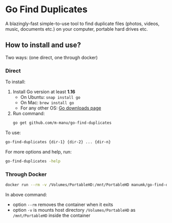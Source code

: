 # Go Find Duplicates

A blazingly-fast simple-to-use tool to find duplicate files (photos, videos, music, documents etc.) on your computer,
portable hard drives etc.

## How to install and use?

Two ways: (one direct, one through docker)

### Direct

To install:

1. Install Go version at least **1.16**
    * On Ubuntu: `snap install go`
    * On Mac: `brew install go`
    * For any other OS: [Go downloads page](https://golang.org/dl/)
2. Run command:
   ```bash
   go get github.com/m-manu/go-find-duplicates
   ```

To use:

```bash
go-find-duplicates {dir-1} {dir-2} ... {dir-n}
```

For more options and help, run:

```bash
go-find-duplicates -help
```

### Through Docker

```bash
docker run --rm -v /Volumes/PortableHD:/mnt/PortableHD manumk/go-find-duplicates:latest go-find-duplicates -output=print /mnt/PortableHD
```

In above command:

* option `--rm` removes the container when it exits
* option `-v` is mounts host directory `/Volumes/PortableHD` as `/mnt/PortableHD` inside the container